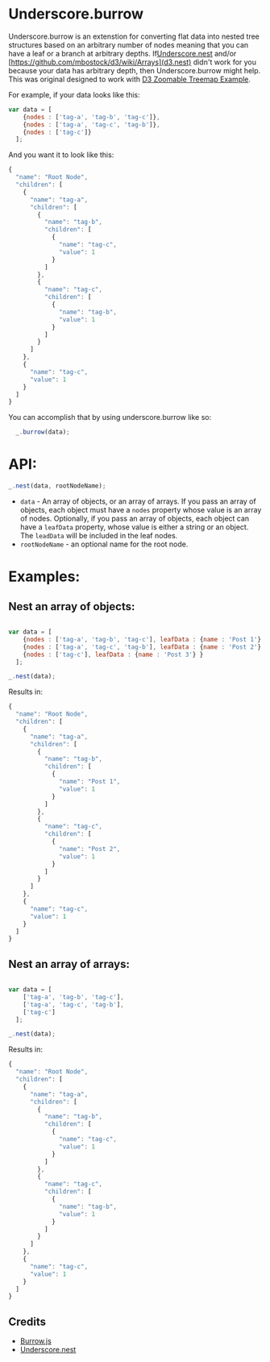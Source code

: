 Underscore.burrow
=================

Underscore.burrow is an extenstion for converting flat data into nested tree structures based on an arbitrary number of nodes meaning that you can have a leaf or a branch at arbitrary depths.  If[Underscore.nest](https://github.com/iros/underscore.nest) and/or [https://github.com/mbostock/d3/wiki/Arrays](d3.nest) didn't work for you because your data has arbitrary depth, then Underscore.burrow might help.  This was original designed to work with [D3 Zoomable Treemap Example](http://bost.ocks.org/mike/treemap/).

For example, if your data looks like this:

```javascript
var data = [
    {nodes : ['tag-a', 'tag-b', 'tag-c']},
    {nodes : ['tag-a', 'tag-c', 'tag-b']},
    {nodes : ['tag-c']}
  ];
```

And you want it to look like this:

```javascript
{
  "name": "Root Node",
  "children": [
    {
      "name": "tag-a",
      "children": [
        {
          "name": "tag-b",
          "children": [
            {
              "name": "tag-c",
              "value": 1
            }
          ]
        },
        {
          "name": "tag-c",
          "children": [
            {
              "name": "tag-b",
              "value": 1
            }
          ]
        }
      ]
    },
    {
      "name": "tag-c",
      "value": 1
    }
  ]
}
```

You can accomplish that by using underscore.burrow like so:

```javascript
  _.burrow(data);
```
# API:

```javascript
_.nest(data, rootNodeName);
```

* `data` - An array of objects, or an array of arrays.  If you pass an array of objects, each object must have a `nodes` property whose value is an array of nodes.  Optionally, if you pass an array of objects, each object can have a `leafData` property, whose value is either a string or an object.  The `leadData` will be included in the leaf nodes.
* `rootNodeName` - an optional name for the root node.


# Examples:

## Nest an array of objects:

```javascript

var data = [
    {nodes : ['tag-a', 'tag-b', 'tag-c'], leafData : {name : 'Post 1'} },
    {nodes : ['tag-a', 'tag-c', 'tag-b'], leafData : {name : 'Post 2'} },
    {nodes : ['tag-c'], leafData : {name : 'Post 3'} }
  ];

_.nest(data);
```

Results in:

```javascript
{
  "name": "Root Node",
  "children": [
    {
      "name": "tag-a",
      "children": [
        {
          "name": "tag-b",
          "children": [
            {
              "name": "Post 1",
              "value": 1
            }
          ]
        },
        {
          "name": "tag-c",
          "children": [
            {
              "name": "Post 2",
              "value": 1
            }
          ]
        }
      ]
    },
    {
      "name": "tag-c",
      "value": 1
    }
  ]
}
```

## Nest an array of arrays:

```javascript

var data = [
    ['tag-a', 'tag-b', 'tag-c'],
    ['tag-a', 'tag-c', 'tag-b'],
    ['tag-c']
  ];

_.nest(data);
```

Results in:

```javascript
{
  "name": "Root Node",
  "children": [
    {
      "name": "tag-a",
      "children": [
        {
          "name": "tag-b",
          "children": [
            {
              "name": "tag-c",
              "value": 1
            }
          ]
        },
        {
          "name": "tag-c",
          "children": [
            {
              "name": "tag-b",
              "value": 1
            }
          ]
        }
      ]
    },
    {
      "name": "tag-c",
      "value": 1
    }
  ]
}
```
## Credits

* [Burrow.js](https://gist.github.com/syntagmatic/4076122#file_burrow.js)
* [Underscore.nest](https://github.com/iros/underscore.nest)

